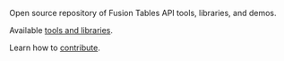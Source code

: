 Open source repository of Fusion Tables API tools, libraries, and demos.

Available <a href='https://github.com/fusiontable-gallery/fusion-tables-api-samples/blob/wiki/ToolsAndLibraries.md'>tools and libraries</a>.

Learn how to <a href='https://github.com/fusiontable-gallery/fusion-tables-api-samples/blob/wiki/HowToContribute.md'>contribute</a>.
